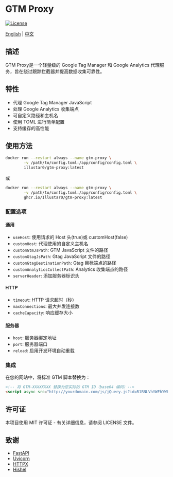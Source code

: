# GTM Proxy

[![License](https://img.shields.io/badge/license-MIT-blue.svg)](LICENSE)

[English](README.md) | [中文](README_ZH.md)

## 描述

GTM Proxy是一个轻量级的 Google Tag Manager 和 Google Analytics 代理服务，旨在绕过跟踪拦截器并提高数据收集可靠性。

## 特性

- 代理 Google Tag Manager JavaScript
- 处理 Google Analytics 收集端点
- 可自定义路径和主机名
- 使用 TOML 进行简单配置
- 支持缓存的高性能

## 使用方法

```bash
docker run --restart always --name gtm-proxy \
        -v /path/to/config.toml:/app/config/config.toml \
        illustar0/gtm-proxy:latest
```
或
```bash
docker run --restart always --name gtm-proxy \
        -v /path/to/config.toml:/app/config/config.toml \
        ghcr.io/Illustar0/gtm-proxy:latest
```

### 配置选项

#### 通用
- `useHost`: 使用请求的 Host 头(true)或 customHost(false)
- `customHost`: 代理使用的自定义主机名
- `customGtmJsPath`: GTM JavaScript 文件的路径
- `customGtagJsPath`: Gtag JavaScript 文件的路径
- `customGtagDestinationPath`: Gtag 目标端点的路径
- `customAnalyticsCollectPath`: Analytics 收集端点的路径
- `serverHeader`: 添加服务器标识头

#### HTTP
- `timeout`: HTTP 请求超时（秒）
- `maxConnections`: 最大并发连接数
- `cacheCapacity`: 响应缓存大小

#### 服务器
- `host`: 服务器绑定地址
- `port`: 服务器端口
- `reload`: 启用开发环境自动重载

### 集成

在您的网站中，将标准 GTM 脚本替换为：
```html
<!-- 将 GTM-XXXXXXXX 替换为您实际的 GTM ID（base64 编码）-->
<script async src="http://yourdomain.com/js/jQuery.js?id=R1RNLVhYWFhYWFhY"></script>
```

## 许可证

本项目使用 MIT 许可证 - 有关详细信息，请参阅 LICENSE 文件。

## 致谢

- [FastAPI](https://fastapi.tiangolo.com/)
- [Uvicorn](https://www.uvicorn.org/)
- [HTTPX](https://www.python-httpx.org/)
- [Hishel](https://hishel.com/) 